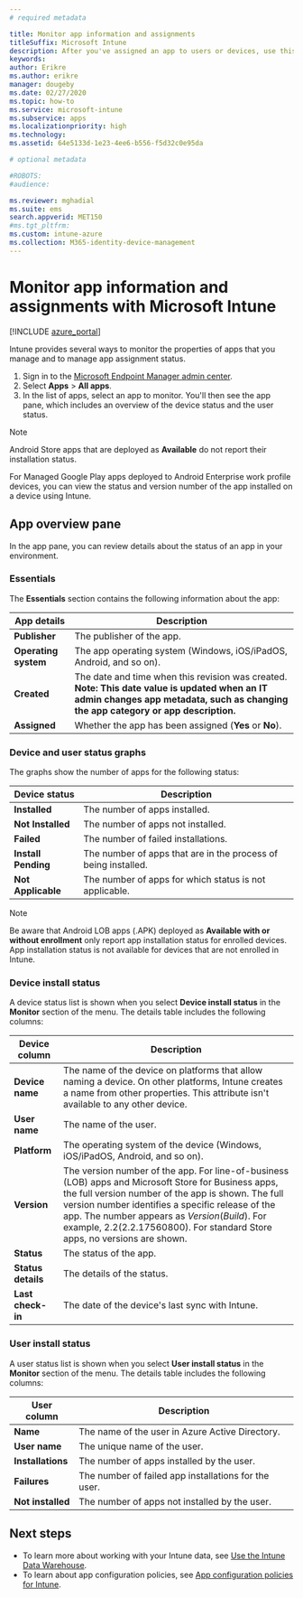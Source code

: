 ```yaml
---
# required metadata

title: Monitor app information and assignments
titleSuffix: Microsoft Intune
description: After you've assigned an app to users or devices, use this information to help you monitor the app's status.
keywords:
author: Erikre
ms.author: erikre
manager: dougeby
ms.date: 02/27/2020
ms.topic: how-to
ms.service: microsoft-intune
ms.subservice: apps
ms.localizationpriority: high
ms.technology:
ms.assetid: 64e5133d-1e23-4ee6-b556-f5d32c0e95da

# optional metadata

#ROBOTS:
#audience:

ms.reviewer: mghadial
ms.suite: ems
search.appverid: MET150
#ms.tgt_pltfrm:
ms.custom: intune-azure
ms.collection: M365-identity-device-management
---
```


# Monitor app information and assignments with Microsoft Intune

[!INCLUDE [azure_portal](../includes/azure_portal.md)]

Intune provides several ways to monitor the properties of apps that you manage and to manage app assignment status.

1. Sign in to the [Microsoft Endpoint Manager admin center](https://go.microsoft.com/fwlink/?linkid=2109431).
2. Select **Apps** > **All apps**.
3. In the list of apps, select an app to monitor. You'll then see the app pane, which includes an overview of the device status and the user status.

> [!NOTE]
> Android Store apps that are deployed as **Available** do not report their installation status.
>
> For Managed Google Play apps deployed to Android Enterprise work profile devices, you can view the status and version number of the app installed on a device using Intune. 

## App overview pane

In the app pane, you can review details about the status of an app in your environment.

### Essentials
The **Essentials** section contains the following information about the app:

 | **App details**            | **Description**                                                      |
|------------------------|------------------------------------------------------------------|
| **Publisher**          | The publisher of the app.                                            |
| **Operating system**   | The app operating system (Windows, iOS/iPadOS, Android, and so on). |
| **Created**             | The date and time when this revision was created. <b>**Note**: This date value is updated when an IT admin changes app metadata, such as changing the app category or app description.                        |
| **Assigned**           | Whether the app has been assigned (**Yes** or **No**).                  |

### Device and user status graphs
The graphs show the number of apps for the following status:

| **Device status**       | **Description**                                       |
|-----------------------|-------------------------------------------------------|
| **Installed**         | The number of apps installed.                         |
| **Not Installed**     | The number of apps not installed.                     |
| **Failed**            | The number of failed installations.                   |
| **Install Pending**   | The number of apps that are in the process of being installed. |
| **Not Applicable**           | The number of apps for which status is not applicable.            |

> [!NOTE]
> Be aware that Android LOB apps (.APK) deployed as **Available with or without enrollment** only report app installation status for enrolled devices. App installation status is not available for devices that are not enrolled in Intune.

### Device install status

A device status list is shown when you select **Device install status** in the **Monitor** section of the menu. The details table includes the following columns:

| **Device column**      | **Description**                                                                                                                                                                                                                                            |
|----------------------|------------------------------------------------------------------------------------------------------------------------------------------------------------------------------------------------------------------------------------------------------------|
| **Device name**      | The name of the device on platforms that allow naming a device. On other platforms, Intune creates a name from other properties. This attribute isn't available to any other device.                                                                       |
| **User name**        | The name of the user.                                                                                                                                                                                                                                      |
| **Platform**         | The operating system of the device (Windows, iOS/iPadOS, Android, and so on).                                                                                                                                                                                           |
| **Version**          | The version number of the app. For line-of-business (LOB) apps and Microsoft Store for Business apps, the full version number of the app is shown. The full version number identifies a specific release of the app. The number appears as _Version_(_Build_). For example,  2.2(2.2.17560800). For standard Store apps, no versions are shown. |
| **Status**           | The status of the app.                                                                                                                                                                                                                                     |
| **Status details**   | The details of the status.                                                                                                                                                                                                                                     |
| **Last check-in**    | The date of the device's last sync with Intune.                                                                                                                                                                                                                  |


### User install status

A user status list is shown when you select **User install status** in the **Monitor** section of the menu. The details table includes the following columns:

| **User column**     | **Description**                           |
|---------------------|-------------------------------------------|
| **Name**            | The name of the user in Azure Active Directory.         |
| **User name**       | The unique name of the user.              |
| **Installations**   | The number of apps installed by the user. |
| **Failures**        | The number of failed app installations for the user.     |
| **Not installed**   | The number of apps not installed by the user. |


## Next steps

- To learn more about working with your Intune data, see [Use the Intune Data Warehouse](../developer/reports-nav-create-intune-reports.md).
- To learn about app configuration policies, see [App configuration policies for Intune](app-configuration-policies-overview.md).
